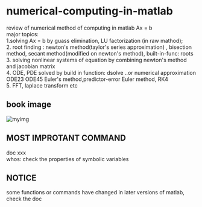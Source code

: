 # numerical-computing-in-matlab
review of numerical method of computing in matlab Ax = b<br /> 
major topics:<br /> 
1.solving Ax = b by guass elimination, LU factorization (in raw mathod);<br />
2. root finding : newton's method(taylor's series approximation) , bisection method, secant method(modified on newton's method), built-in-func: roots<br /> 
3. solving nonlinear systems of equation by combining  newton's method and jacobian matrix<br /> 
4. ODE, PDE solved by build in function: dsolve ..or numerical approximation ODE23 ODE45 Euler's method,predictor-error Euler method, RK4<br /> 
5. FFT, laplace transform etc <br />


## book image
![myimg](https://user-images.githubusercontent.com/46273832/90808348-d3e84d80-e35a-11ea-8f1d-3142c8a56a97.jpg)

## MOST IMPROTANT COMMAND
doc xxx<br />
whos: check the properties of symbolic variables

## NOTICE
some functions or commands have changed in later versions of matlab, check the doc 
